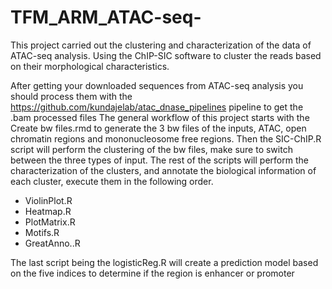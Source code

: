 # TFM_ARM_ATAC-seq-
This project carried out the clustering and characterization of the data of ATAC-seq analysis. Using the ChIP-SIC software to cluster the reads based on their 
morphological characteristics.

After getting your downloaded sequences from ATAC-seq analysis you should process them with the https://github.com/kundajelab/atac_dnase_pipelines pipeline to get the .bam processed files
The general workflow of this project starts with the Create bw files.rmd to generate the 3 bw files of the inputs, ATAC, open chromatin regions and mononucleosome 
free regions.
Then the SIC-ChIP.R script will perform the clustering of the bw files, make sure to switch between the three types of input. 
The rest of the scripts will perform the characterization of the clusters, and annotate the biological information of each cluster, execute them in the following order.

- ViolinPlot.R
- Heatmap.R
- PlotMatrix.R
- Motifs.R
- GreatAnno..R

The last script being the logisticReg.R will create a prediction model based on the five indices to determine if the region is enhancer or promoter
